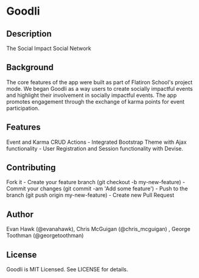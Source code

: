 # Goodli

## Description

The Social Impact Social Network

## Background

The core features of the app were built as part of Flatiron School's project mode. We began Goodli as a way users to create socially impactful events and highlight their involvement in socially impactful events. The app promotes engagement through the exchange of karma points for event participation.

## Features

Event and Karma CRUD Actions - Integrated Bootstrap Theme with Ajax functionality - User Registration and Session functionality with Devise.


## Contributing

Fork it -
Create your feature branch (git checkout -b my-new-feature) -
Commit your changes (git commit -am 'Add some feature') -
Push to the branch (git push origin my-new-feature) -
Create new Pull Request

## Author

Evan Hawk (@evanahawk), Chris McGuigan (@chris_mcguigan) , George Toothman (@georgetoothman)

## License

Goodli is MIT Licensed. See LICENSE for details.
